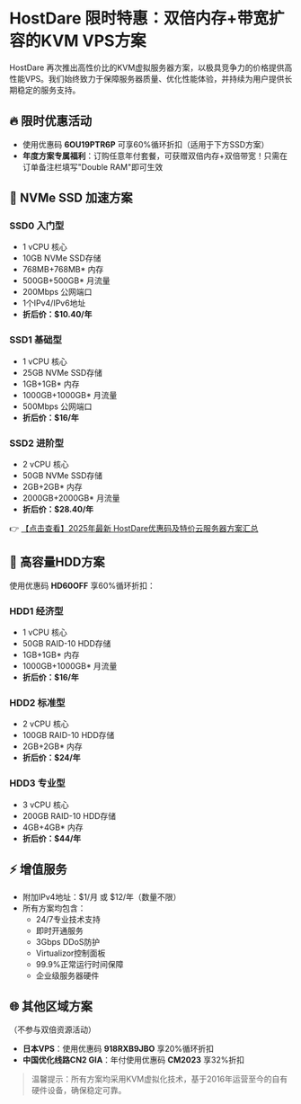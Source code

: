 # HostDare 限时特惠：双倍内存+带宽扩容的KVM VPS方案

HostDare 再次推出高性价比的KVM虚拟服务器方案，以极具竞争力的价格提供高性能VPS。我们始终致力于保障服务器质量、优化性能体验，并持续为用户提供长期稳定的服务支持。

## 🔥 限时优惠活动
- 使用优惠码 **6OU19PTR6P** 可享60%循环折扣（适用于下方SSD方案）
- **年度方案专属福利**：订购任意年付套餐，可获赠双倍内存+双倍带宽！只需在订单备注栏填写"Double RAM"即可生效

## 🚀 NVMe SSD 加速方案
### SSD0 入门型
- 1 vCPU 核心  
- 10GB NVMe SSD存储  
- 768MB+768MB* 内存  
- 500GB+500GB* 月流量  
- 200Mbps 公网端口  
- 1个IPv4/IPv6地址  
- **折后价：$10.40/年**  

### SSD1 基础型  
- 1 vCPU 核心  
- 25GB NVMe SSD存储  
- 1GB+1GB* 内存  
- 1000GB+1000GB* 月流量  
- 500Mbps 公网端口  
- **折后价：$16/年**  

### SSD2 进阶型  
- 2 vCPU 核心  
- 50GB NVMe SSD存储  
- 2GB+2GB* 内存  
- 2000GB+2000GB* 月流量  
- **折后价：$28.40/年**  

👉 [【点击查看】2025年最新 HostDare优惠码及特价云服务器方案汇总](https://bit.ly/hostdare)

## 💾 高容量HDD方案
使用优惠码 **HD60OFF** 享60%循环折扣：
### HDD1 经济型
- 1 vCPU 核心  
- 50GB RAID-10 HDD存储  
- 1GB+1GB* 内存  
- 1000GB+1000GB* 月流量  
- **折后价：$16/年**  

### HDD2 标准型  
- 2 vCPU 核心  
- 100GB RAID-10 HDD存储  
- 2GB+2GB* 内存  
- **折后价：$24/年**  

### HDD3 专业型  
- 3 vCPU 核心  
- 200GB RAID-10 HDD存储  
- 4GB+4GB* 内存  
- **折后价：$44/年**  

## ⚡ 增值服务
- 附加IPv4地址：$1/月 或 $12/年（数量不限）
- 所有方案均包含：
  - 24/7专业技术支持
  - 即时开通服务
  - 3Gbps DDoS防护
  - Virtualizor控制面板
  - 99.9%正常运行时间保障
  - 企业级服务器硬件

## 🌐 其他区域方案
（不参与双倍资源活动）
- **日本VPS**：使用优惠码 **918RXB9JBO** 享20%循环折扣
- **中国优化线路CN2 GIA**：年付使用优惠码 **CM2023** 享32%折扣

> 温馨提示：所有方案均采用KVM虚拟化技术，基于2016年运营至今的自有硬件设备，确保稳定可靠。